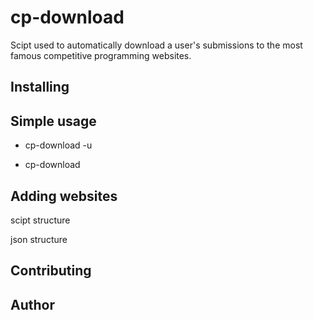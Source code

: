# cp-download
Scipt used to automatically download a user's submissions to the most famous competitive programming websites.

## Installing

## Simple usage

- cp-download -u

- cp-download

## Adding websites

scipt structure

json structure

## Contributing

## Author
